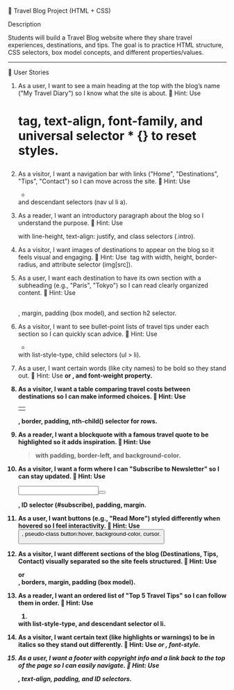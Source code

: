 🧳 Travel Blog Project (HTML + CSS)

Description

Students will build a Travel Blog website where they share travel experiences, destinations, and tips. The goal is to practice HTML structure, CSS selectors, box model concepts, and different properties/values.

---

📌 User Stories

1. As a user, I want to see a main heading at the top with the blog’s name ("My Travel Diary") so I know what the site is about.
   🔑 Hint: Use <h1> tag, text-align, font-family, and universal selector \* {} to reset styles.

2. As a visitor, I want a navigation bar with links ("Home", "Destinations", "Tips", "Contact") so I can move across the site.
   🔑 Hint: Use <nav><ul><li><a></a></li></ul></nav> and descendant selectors (nav ul li a).

3. As a reader, I want an introductory paragraph about the blog so I understand the purpose.
   🔑 Hint: Use <p> with line-height, text-align: justify, and class selectors (.intro).

4. As a visitor, I want images of destinations to appear on the blog so it feels visual and engaging.
   🔑 Hint: Use <img> tag with width, height, border-radius, and attribute selector (img[src]).

5. As a user, I want each destination to have its own section with a subheading (e.g., "Paris", "Tokyo") so I can read clearly organized content.
   🔑 Hint: Use <section><h2></h2></section>, margin, padding (box model), and section h2 selector.

6. As a visitor, I want to see bullet-point lists of travel tips under each section so I can quickly scan advice.
   🔑 Hint: Use <ul><li></li></ul> with list-style-type, child selectors (ul > li).

7. As a user, I want certain words (like city names) to be bold so they stand out.
   🔑 Hint: Use <strong> or <b>, and font-weight property.

8. As a visitor, I want a table comparing travel costs between destinations so I can make informed choices.
   🔑 Hint: Use <table><tr><td></td></tr></table>, border, padding, nth-child() selector for rows.

9. As a reader, I want a blockquote with a famous travel quote to be highlighted so it adds inspiration.
   🔑 Hint: Use <blockquote> with padding, border-left, and background-color.

10. As a visitor, I want a form where I can "Subscribe to Newsletter" so I can stay updated.
    🔑 Hint: Use <form><input><button></button></form>, ID selector (#subscribe), padding, margin.

11. As a user, I want buttons (e.g., "Read More") styled differently when hovered so I feel interactivity.
    🔑 Hint: Use <button>, pseudo-class button:hover, background-color, cursor.

12. As a visitor, I want different sections of the blog (Destinations, Tips, Contact) visually separated so the site feels structured.
    🔑 Hint: Use <div> or <section>, borders, margin, padding (box model).

13. As a reader, I want an ordered list of "Top 5 Travel Tips" so I can follow them in order.
    🔑 Hint: Use <ol><li></li></ol> with list-style-type, and descendant selector ol li.

14. As a visitor, I want certain text (like highlights or warnings) to be in italics so they stand out differently.
    🔑 Hint: Use <em> or <i>, font-style.

15. As a user, I want a footer with copyright info and a link back to the top of the page so I can easily navigate.
    🔑 Hint: Use <footer><a href="#top"></a></footer>, text-align, padding, and ID selectors.
